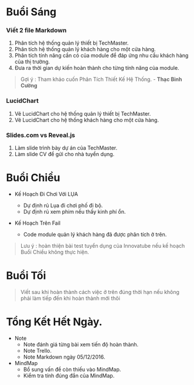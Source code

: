 # Buổi Sáng
### Viết 2 file Markdown 
1. Phân tích hệ thống quản lý thiết bị TechMaster.
2. Phân tích hệ thống quản lý khách hàng cho một cửa hàng.
3. Phân tích tính năng cần có của module để đáp ứng nhu cầu khách hàng của thị trường.
4. Đưa ra thời gian dự kiến hoàn thành cho từng tính năng của module.
> Gợi ý : Tham khảo cuốn Phân Tích Thiết Kế Hệ Thống. - **Thạc Bỉnh Cường** 

### LucidChart
1. Vẽ LucidChart cho hệ thống quản lý thiết bị TechMaster.
2. Vẽ LucidChart cho hệ thống khách hàng cho một cửa hàng.

### Slides.com vs Reveal.js
1. Làm slide trình bày dự án của TechMaster.
2. Làm slide CV để gửi cho nhà tuyển dụng.

# Buổi Chiều
* Kế Hoạch Đi Chơi Với LỤA 
  * Dự định rủ Lụa đi chơi phố đi bộ.
  * Dự định rủ xem phim nếu thấy kinh phí ổn.

* Kế Hoạch Trên Fail
  * Code module quản lý khách hàng đã được phân tích ở trên.
> Lưu ý : hoàn thiện bài test tuyển dụng của Innovatube nếu kế hoạch Buổi Chiều không thực hiện.
# Buổi Tối
> Viết sau khi hoàn thành cách việc ở trên đúng thời hạn nếu không phải làm tiếp đến khi hoàn thành mới thôi 

# Tổng Kết Hết Ngày.
* Note
  * Note đánh giá từng bài xem tiến độ hoàn thành.
  * Note Trello.
  * Note Markdown ngày 05/12/2016.
* MindMap
  * Bổ sung vấn đề còn thiếu vào MindMap.
  * Kiểm tra tính đúng đắn của MindMap.